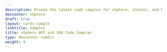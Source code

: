 ```yaml
---
description: Browse the latest code samples for vSphere, vCenter, and ESXi including API and SDK examples, command-line scripts, and Postman collections.
devcenter: vSphere
draft: true
layout: cards-sample
linktitle: Samples
title: vSphere API and SDK Code Samples
type: devcenter-subdir
weight: 4
---
```

